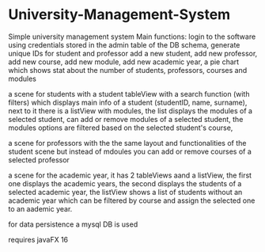 # University-Management-System
Simple university management system
Main functions:
login to the software using credentials stored in the admin table of the DB schema,
generate unique IDs for student and professor
add a new student,
add new professor,
add new course,
add new module,
add new academic year,
a pie chart which shows stat about the number of students, professors, courses and modules

a scene for students with a student tableView with a search function (with filters) which displays main info of a student (studentID, name, surname),
next to it there is a listView with modules, the list displays the modules of a selected student,
can add or remove modules of a selected student,
the modules options are filtered based on the selected student's course,

a scene for professors with the the same layout and functionalities of the student scene but instead of mdoules you can add or remove courses of a selected professor

a scene for the academic year, it has 2 tableViews aand a listView, the first one displays the academic years, the second displays the students of a selected academic year,
the listView shows a list of students without an academic year which can be filtered by course and assign the selected one to an aademic year.

for data persistence a mysql DB is used

requires javaFX 16


